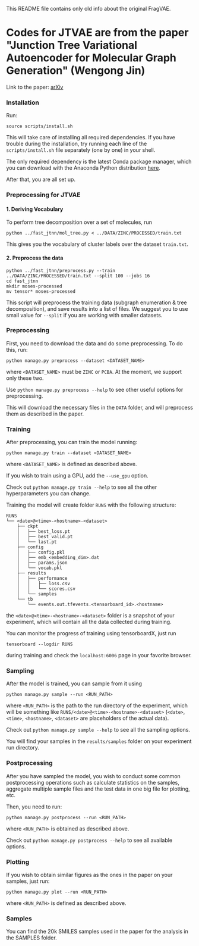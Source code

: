 This README file contains only old info about the original FragVAE.

# Codes for JTVAE are from the paper "Junction Tree Variational Autoencoder for Molecular Graph Generation" (Wengong Jin)

Link to the paper: [arXiv](https://arxiv.org/abs/1802.04364)

### Installation

Run:

`source scripts/install.sh`

This will take care of installing all required dependencies.
If you have trouble during the installation, try running each line of the `scripts/install.sh` file separately (one by one) in your shell.

The only required dependency is the latest Conda package manager, which you can download with the Anaconda Python distribution [here](https://www.anaconda.com/distribution/).

After that, you are all set up.


### Preprocessing for JTVAE

#### 1. Deriving Vocabulary 
To perform tree decomposition over a set of molecules, run
```
python ../fast_jtnn/mol_tree.py < ../DATA/ZINC/PROCESSED/train.txt
```
This gives you the vocabulary of cluster labels over the dataset `train.txt`. 

#### 2. Preprocess the data
```
python ../fast_jtnn/preprocess.py --train ../DATA/ZINC/PROCESSED/train.txt --split 100 --jobs 16
cd fast_jtnn
mkdir moses-processed
mv tensor* moses-processed
```
This script will preprocess the training data (subgraph enumeration & tree decomposition), and save results into a list of files. We suggest you to use small value for `--split` if you are working with smaller datasets.


### Preprocessing

First, you need to download the data and do some preprocessing. To do this, run:

`python manage.py preprocess --dataset <DATASET_NAME>`

where `<DATASET_NAME>` must be `ZINC` or `PCBA`. At the moment, we support only these two.

Use `python manage.py preprocess --help` to see other useful options for preprocessing.

This will download the necessary files in the `DATA` folder, and will preprocess them as described in the paper.




### Training

After preprocessing, you can train the model running:

`python manage.py train --dataset <DATASET_NAME>`

where `<DATASET_NAME>` is defined as described above.

If you wish to train using a GPU, add the `--use_gpu` option.

Check out `python manage.py train --help` to see all the other hyperparameters you can change.

Training the model will create folder `RUNS` with the following structure:

```
RUNS
└── <date>@<time>-<hostname>-<dataset>
    ├── ckpt
    │   ├── best_loss.pt
    │   ├── best_valid.pt
    │   └── last.pt
    ├── config
    │   ├── config.pkl
    │   ├── emb_<embedding_dim>.dat
    │   ├── params.json
    │   └── vocab.pkl
    ├── results
    │   ├── performance
    │   │   ├── loss.csv
    │   │   └── scores.csv
    │   └── samples
    └── tb
        └── events.out.tfevents.<tensorboard_id>.<hostname>
```


the `<date>@<time>-<hostname>-<dataset>` folder is a snapshot of your experiment, which will contain all the data collected during training.

You can monitor the progress of training using tensorboardX, just run

`tensorboard --logdir RUNS`

during training and check the `localhost:6006` page in your favorite browser.


### Sampling

After the model is trained, you can sample from it using

`python manage.py sample --run <RUN_PATH>`

where `<RUN_PATH>` is the path to the run directory of the experiment, which will be something like `RUNS/<date>@<time>-<hostname>-<dataset>` (`<date>`, `<time>`, `<hostname>`, `<dataset>` are placeholders of the actual data).

Check out `python manage.py sample --help` to see all the sampling options.

You will find your samples in the `results/samples` folder on your experiment run directory.


### Postprocessing

After you have sampled the model, you wish to conduct some common postprocessing operations such as calculate statistics on the samples, aggregate multiple sample files and the test data in one big file for plotting, etc.

Then, you need to run:

`python manage.py postprocess --run <RUN_PATH>`

where `<RUN_PATH>` is obtained as described above.

Check out `python manage.py postprocess --help` to see all available options.


### Plotting

If you wish to obtain similar figures as the ones in the paper on your samples, just run:

`python manage.py plot --run <RUN_PATH>`

where `<RUN_PATH>` is defined as described above.

### Samples

You can find the 20k SMILES samples used in the paper for the analysis in the SAMPLES folder.
